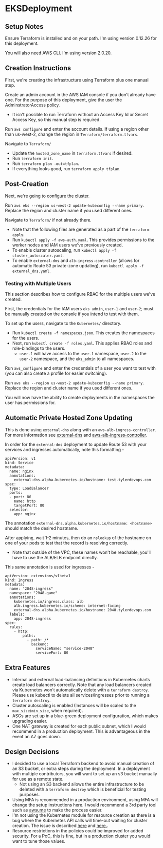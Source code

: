 # EKSDeployment

## Setup Notes
Ensure Terraform is installed and on your path. I'm using version 0.12.26 for this deployment.

You will also need AWS CLI. I'm using version 2.0.20.

## Creation Instructions
First, we're creating the infrastructure using Terraform plus one manual step.

Create an admin account in the AWS IAM console if you don't already have one. For the purpose of this deployment, give the user the AdminstratorAccess policy.
* It isn't possible to run Terraform without an Access Key Id or Secret Access Key, so this manual step is required.

Run `aws configure` and enter the account details. If using a region other than us-west-2, change the region in `Terraform/terraform.tfvars`.

Navigate to `Terraform/`
* Update the `hosted_zone_name` in `terraform.tfvars` if desired.
* Run `terraform init`.
* Run `terraform plan -out=tfplan`.
* If everything looks good, run `terraform apply tfplan`.

## Post-Creation
Next, we're going to configure the cluster.

Run `aws eks --region us-west-2 update-kubeconfig --name primary`. Replace the region and cluster name if you used different ones.

Navigate to `Terraform/` if not already there.
* Note that the following files are generated as a part of the `terraform apply`.
* Run `kubectl apply -f aws-auth.yaml`. This provides permissions to the worker nodes and IAM users we've previously created.
* To enable cluster autoscaling, run `kubectl apply -f cluster_autoscaler.yaml`.
* To enable `external-dns` and `alb-ingress-controller` (allows for automatic Route 53 private-zone updating), run `kubectl apply -f external_dns.yaml`.


### Testing with Multiple Users
This section describes how to configure RBAC for the multiple users we've created.

First, the credentials for the IAM users `eks_admin`, `user-1` and `user-2`; must be manually created on the console if you intend to test with them.

To set up the users, navigate to the `Kubernetes/` directory.
* Run `kubectl create -f namespaces.json`. This creates the namespaces for the users.
* Next, run `kubectl create -f roles.yaml`. This applies RBAC roles and role-bindings to the users.
  * `user-1` will have access to the `user-1` namespace, `user-2` to the `user-2` namespace, and the `eks_admin` to all namespaces.

Run `aws_configure` and enter the credentials of a user you want to test with (you can also create a profile for easier switching).

Run `aws eks --region us-west-2 update-kubeconfig --name primary`. Replace the region and cluster name if you used different ones.

You will now have the ability to create deployments in the namespaces the user has permissions for.

## Automatic Private Hosted Zone Updating
This is done using `external-dns` along with an `aws-alb-ingress-controller`.
For more information see [external-dns](https://github.com/kubernetes-sigs/external-dns) and [aws-alb-ingress-controller](https://aws.amazon.com/blogs/opensource/kubernetes-ingress-aws-alb-ingress-controller/).

In order for the `external-dns` deployment to update Route 53 with your services and ingresses automatically, note this formatting -
```
apiVersion: v1
kind: Service
metadata:
  name: nginx
  annotations:
    external-dns.alpha.kubernetes.io/hostname: test.tylerdevops.com
spec:
  type: LoadBalancer
  ports:
  - port: 80
    name: http
    targetPort: 80
  selector:
    app: nginx
```
The annotation `external-dns.alpha.kubernetes.io/hostname: <hostname>` should match the desired hostname.

After applying, wait 1-2 minutes, then do an `nslookup` of the hostname on one of your pods to test that the record is resolving correctly.
* Note that outside of the VPC, these names won't be reachable, you'll have to use the ALB/ELB endpoint directly.

This same annotation is used for ingresses -
```
apiVersion: extensions/v1beta1
kind: Ingress
metadata:
  name: "2048-ingress"
  namespace: "2048-game"
  annotations:
    kubernetes.io/ingress.class: alb
    alb.ingress.kubernetes.io/scheme: internet-facing
    external-dns.alpha.kubernetes.io/hostname: 2048.tylerdevops.com
  labels:
    app: 2048-ingress
spec:
  rules:
    - http:
        paths:
          - path: /*
            backend:
              serviceName: "service-2048"
              servicePort: 80
```

## Extra Features
* Internal and external load-balancing definitions in Kubernetes charts create load balancers correctly. Note that any load balancers created via Kubernetes won't automatically delete with a `terraform destroy`. Please use kubectl to delete all services/ingresses prior to running a `terraform destroy`.
* Cluster autoscaling is enabled (Instances will be scaled to the `max_size`/`min_size`, when required).
* ASGs are set up in a blue-green deployment configuration, which makes upgrading easier.
* One NAT gateway is created for each public subnet, which I would recommend in a production deployment. This is advantageous in the event an AZ goes down.


## Design Decisions
* I decided to use a local Terraform backend to avoid manual creation of an S3 bucket, or extra steps during the deployment. In a deployment with multiple contributors, you will want to set up an s3 bucket manually for use as a remote state.
  * Not using an S3 backend allows the entire infrastructure to be deleted with a `terraform destroy` which is beneficial for testing purposes.
* Using MFA is recommended in a production environment, using MFA will change the setup instructions here. I would recommend a 3rd party tool such as [awsume](https://awsu.me) to make the process easier.
* I'm not using the Kubernetes module for resource creation as there is a bug where the Kubernetes API calls will time-out waiting for cluster creation. The issue is described [here](https://github.com/hashicorp/terraform-provider-kubernetes/issues/144) and [here.](https://github.com/hashicorp/terraform/issues/2430).
* Resource restrictions in the policies could be improved for added security. For a PoC, this is fine, but in a production cluster you would want to tune those values.
